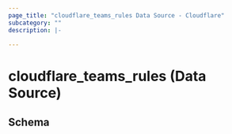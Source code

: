 ```yaml
---
page_title: "cloudflare_teams_rules Data Source - Cloudflare"
subcategory: ""
description: |-
  
---
```


# cloudflare_teams_rules (Data Source)




<!-- schema generated by tfplugindocs -->
## Schema


